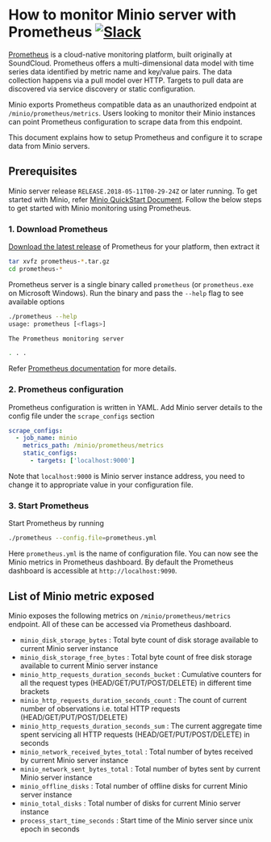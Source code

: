 # How to monitor Minio server with Prometheus [![Slack](https://slack.minio.io/slack?type=svg)](https://slack.minio.io)

[Prometheus](https://prometheus.io) is a cloud-native monitoring platform, built originally at SoundCloud. Prometheus offers a multi-dimensional data model with time series data identified by metric name and key/value pairs. The data collection happens via a pull model over HTTP. Targets to pull data are discovered via service discovery or static configuration.

Minio exports Prometheus compatible data as an unauthorized endpoint at `/minio/prometheus/metrics`. Users looking to monitor their Minio instances can point Prometheus configuration to scrape data from this endpoint.

This document explains how to setup Prometheus and configure it to scrape data from Minio servers.

## Prerequisites

Minio server release `RELEASE.2018-05-11T00-29-24Z` or later running. To get started with Minio, refer [Minio QuickStart Document](https://docs.minio.io/docs/minio-quickstart-guide). Follow the below steps to get started with Minio monitoring using Prometheus.

### 1. Download Prometheus

[Download the latest release](https://prometheus.io/download) of Prometheus for your platform, then extract it

```sh
tar xvfz prometheus-*.tar.gz
cd prometheus-*
```

Prometheus server is a single binary called `prometheus` (or `prometheus.exe` on Microsoft Windows). Run the binary and pass the `--help` flag to see available options

```sh
./prometheus --help
usage: prometheus [<flags>]

The Prometheus monitoring server

. . .

```

Refer [Prometheus documentation](https://prometheus.io/docs/introduction/first_steps/) for more details.

### 2. Prometheus configuration

Prometheus configuration is written in YAML. Add Minio server details to the config file under the `scrape_configs` section

```yaml
scrape_configs:
  - job_name: minio
    metrics_path: /minio/prometheus/metrics
    static_configs:
      - targets: ['localhost:9000']
```

Note that `localhost:9000` is Minio server instance address, you need to change it to appropriate value in your configuration file.

### 3. Start Prometheus

Start Prometheus by running

```sh
./prometheus --config.file=prometheus.yml
```

Here `prometheus.yml` is the name of configuration file. You can now see the Minio metrics in Prometheus dashboard. By default the Prometheus dashboard is accessible at `http://localhost:9090`.

## List of Minio metric exposed

Minio exposes the following metrics on `/minio/prometheus/metrics` endpoint. All of these can be accessed via Prometheus dashboard.

- `minio_disk_storage_bytes` : Total byte count of disk storage available to current Minio server instance
- `minio_disk_storage_free_bytes` : Total byte count of free disk storage available to current Minio server instance
- `minio_http_requests_duration_seconds_bucket` : Cumulative counters for all the request types (HEAD/GET/PUT/POST/DELETE) in different time brackets
- `minio_http_requests_duration_seconds_count` : The count of current number of observations i.e. total HTTP requests (HEAD/GET/PUT/POST/DELETE)
- `minio_http_requests_duration_seconds_sum` : The current aggregate time spent servicing all HTTP requests (HEAD/GET/PUT/POST/DELETE) in seconds
- `minio_network_received_bytes_total` : Total number of bytes received by current Minio server instance
- `minio_network_sent_bytes_total` : Total number of bytes sent by current Minio server instance
- `minio_offline_disks` : Total number of offline disks for current Minio server instance
- `minio_total_disks` : Total number of disks for current Minio server instance
- `process_start_time_seconds` : Start time of the Minio server since unix epoch in seconds
